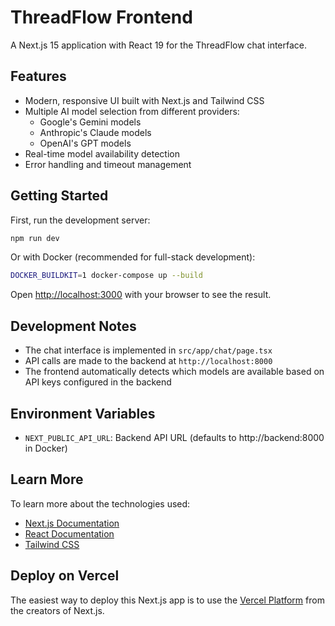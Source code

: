 # ThreadFlow Frontend

A Next.js 15 application with React 19 for the ThreadFlow chat interface.

## Features

- Modern, responsive UI built with Next.js and Tailwind CSS
- Multiple AI model selection from different providers:
  - Google's Gemini models
  - Anthropic's Claude models
  - OpenAI's GPT models
- Real-time model availability detection
- Error handling and timeout management

## Getting Started

First, run the development server:

```bash
npm run dev
```

Or with Docker (recommended for full-stack development):

```bash
DOCKER_BUILDKIT=1 docker-compose up --build
```

Open [http://localhost:3000](http://localhost:3000) with your browser to see the result.

## Development Notes

- The chat interface is implemented in `src/app/chat/page.tsx`
- API calls are made to the backend at `http://localhost:8000`
- The frontend automatically detects which models are available based on API keys configured in the backend

## Environment Variables

- `NEXT_PUBLIC_API_URL`: Backend API URL (defaults to http://backend:8000 in Docker)

## Learn More

To learn more about the technologies used:

- [Next.js Documentation](https://nextjs.org/docs)
- [React Documentation](https://react.dev)
- [Tailwind CSS](https://tailwindcss.com/docs)

## Deploy on Vercel

The easiest way to deploy this Next.js app is to use the [Vercel Platform](https://vercel.com/new) from the creators of Next.js.

